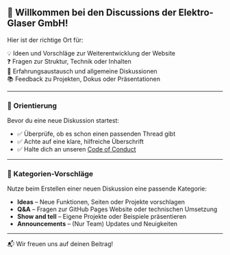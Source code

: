 ## 👋 Willkommen bei den Discussions der Elektro-Glaser GmbH!

Hier ist der richtige Ort für:

💡 Ideen und Vorschläge zur Weiterentwicklung der Website  
❓ Fragen zur Struktur, Technik oder Inhalten  
🧩 Erfahrungsaustausch und allgemeine Diskussionen  
📚 Feedback zu Projekten, Dokus oder Präsentationen

---

### 🧭 Orientierung

Bevor du eine neue Diskussion startest:

- ✅ Überprüfe, ob es schon einen passenden Thread gibt
- ✅ Achte auf eine klare, hilfreiche Überschrift
- ✅ Halte dich an unseren [Code of Conduct](../CODE_OF_CONDUCT.md)

---

### 🧵 Kategorien-Vorschläge

Nutze beim Erstellen einer neuen Diskussion eine passende Kategorie:

- **Ideas** – Neue Funktionen, Seiten oder Projekte vorschlagen
- **Q&A** – Fragen zur GitHub Pages Website oder technischen Umsetzung
- **Show and tell** – Eigene Projekte oder Beispiele präsentieren
- **Announcements** – (Nur Team) Updates und Neuigkeiten

---

📬 Wir freuen uns auf deinen Beitrag!
